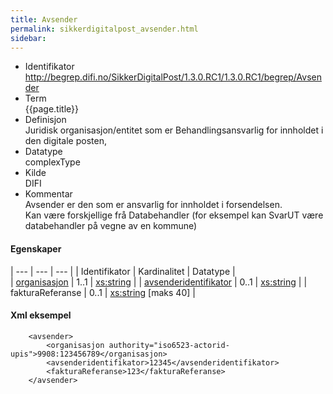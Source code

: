 ```yaml
---
title: Avsender  
permalink: sikkerdigitalpost_avsender.html
sidebar:
---  
```


  - Identifikator  
    http://begrep.difi.no/SikkerDigitalPost/1.3.0.RC1/1.3.0.RC1/begrep/Avsender
  - Term  
    {{page.title}}
  - Definisjon  
    Juridisk organisasjon/entitet som er Behandlingsansvarlig for
    innholdet i den digitale posten,
  - Datatype  
    complexType
  - Kilde  
    DIFI
  - Kommentar  
    Avsender er den som er ansvarlig for innholdet i forsendelsen.  
    Kan være forskjellige frå Databehandler (for eksempel kan SvarUT
    være databehandler på vegne av en kommune)

#### Egenskaper

| --- | --- | --- |
| Identifikator                                          | Kardinalitet | Datatype |                                                        
| [organisasjon](../felles/virksomhetsidentifikator)       | 1..1         | [xs:string](http://www.w3.org/TR/xmlschema-2/#string)             |
| [avsenderidentifikator](../felles/avsenderidentifikator) | 0..1         | [xs:string](http://www.w3.org/TR/xmlschema-2/#string)             |
| fakturaReferanse                                       | 0..1         | [xs:string](http://www.w3.org/TR/xmlschema-2/#string) \[maks 40\] |

#### Xml eksempel

``` brush: xml; toolbar: false
    <avsender>
        <organisasjon authority="iso6523-actorid-upis">9908:123456789</organisasjon>
        <avsenderidentifikator>12345</avsenderidentifikator>
        <fakturaReferanse>123</fakturaReferanse>        
    </avsender>
```
